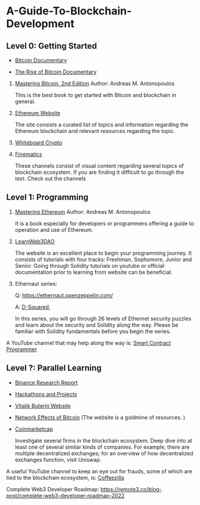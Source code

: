   
  # A-Guide-To-Blockchain-Development

## Level 0: Getting Started

* [Bitcoin Documentary](https://www.youtube.com/watch?v=BFKZoq2z39s)

* [The Rise of Bitcoin Documentary](https://www.youtube.com/watch?v=tAWSd9wwJqc)

1) [Mastering Bitcoin, 2nd Edition](https://github.com/bitcoinbook/bitcoinbook)
  Author: Andreas M. Antonopoulos

      This is the best book to get started with Bitcoin and blockchain in general.
  
2) [Ethereum Website](https://ethereum.org/en/learn/)

    The site consists a curated list of topics and information regarding the Ethereum blockchain and relevant resources regarding the topic.

3) [Whiteboard Crypto](https://youtube.com/@WhiteboardCrypto)
5) [Finematics](https://youtube.com/@Finematics)

     These channels consist of visual content regarding several topics of blockchain ecosystem. If you are finding it difficult to go through the text. Check out the channels



## Level 1: Programming
 
1) [Mastering Ethereum](https://github.com/ethereumbook/ethereumbook)
  Author: Andreas M. Antonopoulos

   It is a book especially for developers or programmers offering a guide to operation and use of Ethereum.

2) [LearnWeb3DAO](https://learnweb3.io/)

      The website is an excellent place to begin your programming journey. It consists of tutorials with four tracks: Freshman, Sophomore, Junior and Senior. Going through Solidity tutorials on youtube or official documentation prior to learning from website can be beneficial.

3) Ethernaut series:

    Q: https://ethernaut.openzeppelin.com/

    A:  [D-Squared](https://youtube.com/@d-squared70), 

    In this series, you will go through 26 levels of Ethernet security puzzles and learn about the security and Solidity along the way. Please be familiar with Solidity fundamentals before you begin the series.

A YouTube channel that may help along the way is:
[Smart Contract Programmer](https://youtube.com/@smartcontractprogrammer)


## Level ?: Parallel Learning

* [Binance Research Report](https://research.binance.com/)

* [Hackathons and Projects](
https://ethglobal.com/events/hackathons)

* [Vitalik Buterin Website](https://vitalik.ca/)

* [Network Effects of Bitcoin](https://www.nfx.com/post/network-effects-bitcoin)
(The website is a goldmine of resources. )

* [Coinmarketcap](https://coinmarketcap.com/)

  Investigate several firms in the blockchain ecosystem. Deep dive into at least one of several similar kinds of companies. For example, there are multiple decentralized exchanges; for an overview of how decentralized exchanges function, visit Uniswap.

A useful YouTube channel to keep an eye out for frauds, some of which are tied to the blockchain ecosystem, is: 
[Coffeezilla](https://youtube.com/@Coffeezilla)

 
Complete Web3 Developer Roadmap:
https://remote3.co/blog-post/complete-web3-developer-roadmap-2022
  

